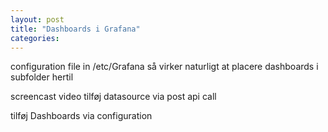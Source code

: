 ```yaml
---
layout: post
title: "Dashboards i Grafana"
categories:
---
```



configuration file in /etc/Grafana
så virker naturligt at placere dashboards i subfolder hertil


screencast video
tilføj datasource
via post api call


tilføj Dashboards
via configuration